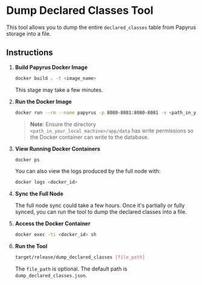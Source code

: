 # Dump Declared Classes Tool

This tool allows you to dump the entire `declared_classes` table from Papyrus storage into a file.

## Instructions

1. **Build Papyrus Docker Image**

   ```bash
   docker build . -t <image_name>
   ```
   This stage may take a few minutes.

2. **Run the Docker Image**

   ```bash
   docker run --rm --name papyrus -p 8080-8081:8080-8081 -v <path_in_your_local_machine>/app/data:/app/data <image:latest --base_layer.node_url <ethereum mainnet node url>
   ```

   > **Note**: Ensure the directory `<path_in_your_local_machine>/app/data` has write permissions so the Docker container can write to the database.

3. **View Running Docker Containers**

   ```bash
   docker ps
   ```
   You can also view the logs produced by the full node with:

   ```bash
   docker logs <docker_id>
   ```

4. **Sync the Full Node**

   The full node sync could take a few hours. Once it's partially or fully synced, you can run the tool to dump the declared classes into a file.

5. **Access the Docker Container**

   ```bash
   docker exec -ti <docker_id> sh
   ```

6. **Run the Tool**

   ```bash
   target/release/dump_declared_classes [file_path]
   ```

   The `file_path` is optional. The default path is `dump_declared_classes.json`.


